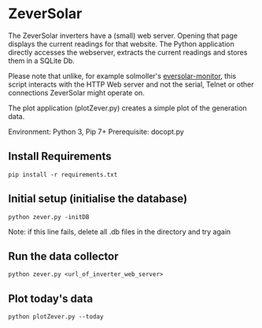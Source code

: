 # ZeverSolar

The ZeverSolar inverters have a (small) web server. Opening that page displays the
current readings for that website.
The Python application directly accesses the webserver, extracts the current readings
and stores them in a SQLite Db.

Please note that unlike, for example solmoller's [eversolar-monitor](https://github.com/solmoller/eversolar-monitor), this script interacts with the HTTP Web server and not the serial, Telnet or other connections ZeverSolar might operate on.

The plot application (plotZever.py) creates a simple plot of the generation data.

Environment: Python 3, Pip 7+
Prerequisite: docopt.py

## Install Requirements

	pip install -r requirements.txt

## Initial setup (initialise the database)

	python zever.py -initDB
	
Note: if this line fails, delete all .db files in the directory and try again

## Run the data collector

	python zever.py <url_of_inverter_web_server>

## Plot today's data

	python plotZever.py --today

